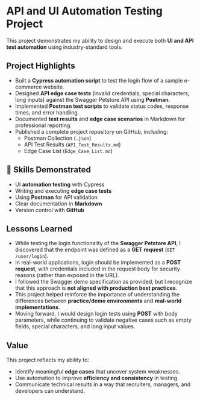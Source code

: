 # API and UI Automation Testing Project

This project demonstrates my ability to design and execute both **UI and API test automation** using industry-standard tools.

## Project Highlights
- Built a **Cypress automation script** to test the login flow of a sample e-commerce website.
- Designed **API edge case tests** (invalid credentials, special characters, long inputs) against the Swagger Petstore API using **Postman**.
- Implemented **Postman test scripts** to validate status codes, response times, and error handling.
- Documented **test results** and **edge case scenarios** in Markdown for professional reporting.
- Published a complete project repository on GitHub, including:
  -  Postman Collection (`.json`)
  -  API Test Results (`API_Test_Results.md`)
  -  Edge Case List (`Edge_Case_List.md`)

## 🔹 Skills Demonstrated
- UI **automation testing** with Cypress  
- Writing and executing **edge case tests**  
- Using **Postman** for API validation 
- Clear documentation in **Markdown**  
- Version control with **GitHub**

## Lessons Learned

- While testing the login functionality of the **Swagger Petstore API**, I discovered that the endpoint was defined as a **GET request** (`GET /user/login`).  
- In real-world applications, login should be implemented as a **POST request**, with credentials included in the request body for security reasons (rather than exposed in the URL).  
- I followed the Swagger demo specification as provided, but I recognize that this approach is **not aligned with production best practices**.  
- This project helped reinforce the importance of understanding the differences between **practice/demo environments** and **real-world implementations**.  
- Moving forward, I would design login tests using **POST** with body parameters, while continuing to validate negative cases such as empty fields, special characters, and long input values.  

## Value
This project reflects my ability to:
- Identify meaningful **edge cases** that uncover system weaknesses.
- Use automation to improve **efficiency and consistency** in testing.
- Communicate technical results in a way that recruiters, managers, and developers can understand.

